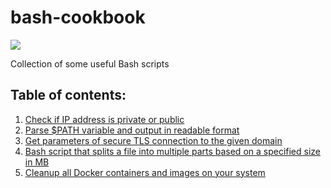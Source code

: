 # bash-cookbook 
![](https://i.imgur.com/1cl8FAf.png)

Collection of some useful Bash scripts

## Table of contents:
1. [Check if IP address is private or public](../../tree/check-ip-type)
2. [Parse $PATH variable and output in readable format](../../tree/parse-path)
3. [Get parameters of secure TLS connection to the given domain](../../tree/tls-info)
4. [Bash script that splits a file into multiple parts based on a specified size in MB](../../tree/split-file)
5. [Cleanup all Docker containers and images on your system](../../tree/docker-cleanup)